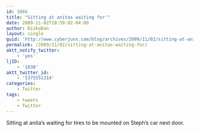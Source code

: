 ```yaml
---
id: 1066
title: "Sitting at anitas waiting for'"
date: 2009-11-02T18:59:02-04:00
author: DizkoDan
layout: single
guid: 'http://www.cyberjunx.com/blog/archives/2009/11/02/sitting-at-anitas-waiting-for/'
permalink: /2009/11/02/sitting-at-anitas-waiting-for/
aktt_notify_twitter:
    - 'yes'
ljID:
    - '1030'
aktt_twitter_id:
    - '5375551314'
categories:
    - Twitter
tags:
    - tweets
    - Twitter
---
```


Sitting at anita’s waiting for tires to be mounted on Steph’s car next door.
